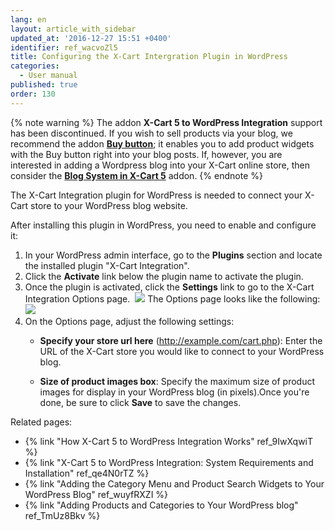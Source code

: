 ```yaml
---
lang: en
layout: article_with_sidebar
updated_at: '2016-12-27 15:51 +0400'
identifier: ref_wacvoZl5
title: Configuring the X-Cart Intergration Plugin in WordPress
categories:
  - User manual
published: true
order: 130
---
```

{% note warning %} 
The addon **X-Cart 5 to WordPress Integration** support has been discontinued. If you wish to sell products via your blog, we recommend the addon **[Buy button](https://market.x-cart.com/addons/buy-button.html "X-Cart 5 to WordPress Integration")**; it enables you to add product widgets with the Buy button right into your blog posts. If, however, you are interested in adding a Wordpress blog into your X-Cart online store, then consider the **[Blog System in X-Cart 5](https://market.x-cart.com/addons/blog-system-in-xcart-5.html "X-Cart 5 to WordPress Integration")** addon. 
{% endnote %}

The X-Cart Integration plugin for WordPress is needed to connect your X-Cart store to your WordPress blog website.

After installing this plugin in WordPress, you need to enable and configure it:

1.  In your WordPress admin interface, go to the **Plugins** section and locate the installed plugin "X-Cart Integration".
2.  Click the **Activate** link below the plugin name to activate the plugin.
3.  Once the plugin is activated, click the **Settings** link to go to the X-Cart Integration Options page. 
    ![]({{site.baseurl}}/attachments/8750648/8719415.png)
    The Options page looks like the following:
    ![]({{site.baseurl}}/attachments/8750648/8719395.png)
4.  On the Options page, adjust the following settings:
    *   **Specify your store url here** (http://example.com/cart.php): Enter the URL of the X-Cart store you would like to connect to your WordPress blog.

    *   **Size of product images box**: Specify the maximum size of product images for display in your WordPress blog (in pixels).Once you're done, be sure to click **Save** to save the changes. 

Related pages:

*   {% link "How X-Cart 5 to WordPress Integration Works" ref_9IwXqwiT %}
*   {% link "X-Cart 5 to WordPress Integration: System Requirements and Installation" ref_qe4N0rTZ %}
*   {% link "Adding the Category Menu and Product Search Widgets to Your WordPress Blog" ref_wuyfRXZI %}
*   {% link "Adding Products and Categories to Your WordPress blog" ref_TmUz8Bkv %}

